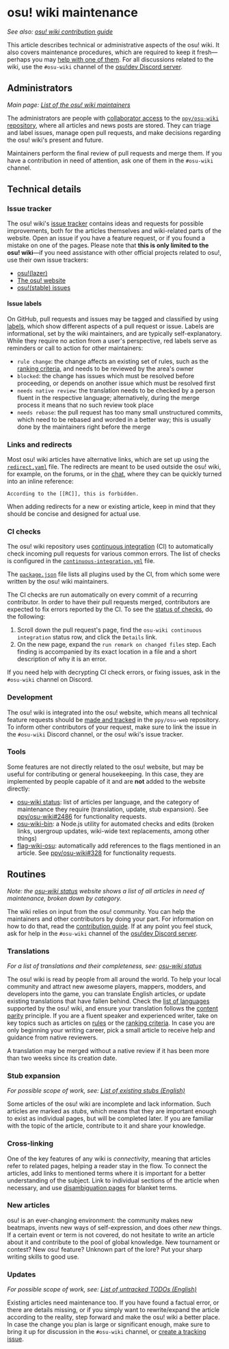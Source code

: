 # osu! wiki maintenance

<!-- update something else -->

*See also: [osu! wiki contribution guide](/wiki/osu!_wiki/Contribution_guide)*

This article describes technical or administrative aspects of the osu! wiki. It also covers maintenance procedures, which are required to keep it fresh—perhaps you may [help with one of them](#routines). For all discussions related to the wiki, use the `#osu-wiki` channel of the [osu!dev Discord server](/wiki/osu!dev_Discord_server).

## Administrators

*Main page: [List of the osu! wiki maintainers](/wiki/osu!_wiki/Maintenance/List_of_maintainers)*

The administrators are people with [collaborator access](https://docs.github.com/en/account-and-profile/setting-up-and-managing-your-github-user-account/managing-user-account-settings/permission-levels-for-a-user-account-repository#collaborator-access-for-a-repository-owned-by-a-user-account) to the [`ppy/osu-wiki` repository](https://github.com/ppy/osu-wiki/), where all articles and news posts are stored. They can triage and label issues, manage open pull requests, and make decisions regarding the osu! wiki's present and future.

Maintainers perform the final review of pull requests and merge them. If you have a contribution in need of attention, ask one of them in the `#osu-wiki` channel.

## Technical details

### Issue tracker

The osu! wiki's [issue tracker](https://github.com/ppy/osu-wiki/issues) contains ideas and requests for possible improvements, both for the articles themselves and wiki-related parts of the website. Open an issue if you have a feature request, or if you found a mistake on one of the pages. Please note that **this is only limited to the osu! wiki**—if you need assistance with other official projects related to osu!, use their own issue trackers:

- [osu!(lazer)](https://github.com/ppy/osu)
- [The osu! website](https://github.com/ppy/osu-web/)
- [osu!(stable) issues](https://github.com/ppy/osu-stable-issues)

#### Issue labels

On GitHub, pull requests and issues may be tagged and classified by using [labels](https://github.com/ppy/osu-wiki/labels), which show different aspects of a pull request or issue. Labels are informational, set by the wiki maintainers, and are typically self-explanatory. While they require no action from a user's perspective, red labels serve as reminders or call to action for other maintainers:

- `rule change`: the change affects an existing set of rules, such as the [ranking criteria](/wiki/Ranking_Criteria), and needs to be reviewed by the area's owner
- `blocked`: the change has issues which must be resolved before proceeding, or depends on another issue which must be resolved first
- `needs native review`: the translation needs to be checked by a person fluent in the respective language; alternatively, during the merge process it means that no such review took place
- `needs rebase`: the pull request has too many small unstructured commits, which need to be rebased and worded in a better way; this is usually done by the maintainers right before the merge

### Links and redirects

Most osu! wiki articles have alternative links, which are set up using the [`redirect.yaml`](https://github.com/ppy/osu-wiki/blob/master/wiki/redirect.yaml) file. The redirects are meant to be used outside the osu! wiki, for example, on the forums, or in the [chat](/wiki/Chat_Console), where they can be quickly turned into an inline reference:

```
According to the [[RC]], this is forbidden.
```

When adding redirects for a new or existing article, keep in mind that they should be concise and designed for actual use.

<!-- TODO: should probably briefly mention external links https://github.com/ppy/osu-web/issues/8086 and footnotes https://github.com/ppy/osu-wiki/issues/4911#issuecomment-893959588 once they are implemented -->

### CI checks

The osu! wiki repository uses [continuous integration](https://docs.github.com/en/actions/guides/about-continuous-integration) (CI) to automatically check incoming pull requests for various common errors. The list of checks is configured in the [`continuous-integration.yml`](https://github.com/ppy/osu-wiki/blob/master/.github/workflows/continuous-integration.yml) file. 

The [`package.json`](https://github.com/ppy/osu-wiki/blob/master/package.json) file lists all plugins used by the CI, from which some were written by the osu! wiki maintainers.

The CI checks are run automatically on every commit of a recurring contributor. In order to have their pull requests merged, contributors are expected to fix errors reported by the CI. To see the [status of checks](img/ci-status.png), do the following:

1. Scroll down the pull request's page, find the `osu-wiki continuous integration` status row, and click the `Details` link.
2. On the new page, expand the `run remark on changed files` step. Each finding is accompanied by its exact location in a file and a short description of why it is an error.

If you need help with decrypting CI check errors, or fixing issues, ask in the `#osu-wiki` channel on Discord.

### Development

The osu! wiki is integrated into the osu! website, which means all technical feature requests should be [made and tracked](https://github.com/ppy/osu-web/issues?q=is%3Aissue+is%3Aopen+sort%3Aupdated-desc+label%3Aarea%3Awiki) in the `ppy/osu-web` repository. To inform other contributors of your request, make sure to link the issue in the `#osu-wiki` Discord channel, or the osu! wiki's issue tracker.

### Tools

Some features are not directly related to the osu! website, but may be useful for contributing or general housekeeping. In this case, they are implemented by people capable of it and are **not** added to the website directly:

- [osu-wiki status](https://clayton.cc/osu-wiki-status/en): list of articles per language, and the category of maintenance they require (translation, update, stub expansion). See [ppy/osu-wiki#2486](https://github.com/ppy/osu-wiki/issues/2486) for functionality requests.
- [osu-wiki-bin](https://github.com/cl8n/osu-wiki-bin): a Node.js utility for automated checks and edits (broken links, usergroup updates, wiki-wide text replacements, among other things)
- [flag-wiki-osu](https://megaapplepi.github.io/flag-wiki-osu): automatically add references to the flags mentioned in an article. See [ppy/osu-wiki#328](https://github.com/ppy/osu-wiki/issues/328) for functionality requests.

## Routines

*Note: the [osu-wiki status](https://clayton.cc/osu-wiki-status/en) website shows a list of all articles in need of maintenance, broken down by category.*

The wiki relies on input from the osu! community. You can help the maintainers and other contributors by doing your part. For information on how to do that, read the [contribution guide](/wiki/osu!_wiki/Contribution_guide). If at any point you feel stuck, ask for help in the `#osu-wiki` channel of the [osu!dev Discord server](/wiki/osu!dev_Discord_server).

### Translations

<!-- note: the GitHub links are intentional here, because they expose many articles of a category at once -->

*For a list of translations and their completeness, see: [osu-wiki status](https://clayton.cc/osu-wiki-status/en)*

The osu! wiki is read by people from all around the world. To help your local community and attract new awesome players, mappers, modders, and developers into the game, you can translate English articles, or update existing translations that have fallen behind. Check the [list of languages](/wiki/Article_styling_criteria/Formatting#locales) supported by the osu! wiki, and ensure your translation follows the [content parity](/wiki/Article_styling_criteria/Formatting#content-parity) principle. If you are a fluent speaker and experienced writer, take on key topics such as articles on [rules](https://github.com/ppy/osu-wiki/tree/master/wiki/Rules) or the [ranking criteria](https://github.com/ppy/osu-wiki/tree/master/wiki/Ranking_Criteria). In case you are only beginning your writing career, pick a small article to receive help and guidance from native reviewers.

A translation may be merged without a native review if it has been more than two weeks since its creation date.

### Stub expansion

*For possible scope of work, see: [List of existing stubs (English)](https://github.com/search?q=stub%3A+true+repo%3Appy%2Fosu-wiki+filename%3Aen.md)*

Some articles of the osu! wiki are incomplete and lack information. Such articles are marked as *stubs*, which means that they are important enough to exist as individual pages, but will be completed later. If you are familiar with the topic of the article, contribute to it and share your knowledge.

### Cross-linking

One of the key features of any wiki is *connectivity*, meaning that articles refer to related pages, helping a reader stay in the flow. To connect the articles, add links to mentioned terms where it is important for a better understanding of the subject. Link to individual sections of the article when necessary, and use [disambiguation pages](/wiki/Article_styling_criteria/Formatting#disambiguation-articles) for blanket terms.

### New articles

osu! is an ever-changing environment: the community makes new beatmaps, invents new ways of self-expression, and does other *new* things. If a certain event or term is not covered, do not hesitate to write an article about it and contribute to the pool of global knowledge. New tournament or contest? New osu! feature? Unknown part of the lore? Put your sharp writing skills to good use.

### Updates

*For possible scope of work, see: [List of untracked TODOs (English)](https://github.com/search?q=TODO+repo%3Appy%2Fosu-wiki+filename%3Aen.md)*

Existing articles need maintenance too. If you have found a factual error, or there are details missing, or if you simply want to rewrite/expand the article according to the reality, step forward and make the osu! wiki a better place. In case the change you plan is large or significant enough, make sure to bring it up for discussion in the `#osu-wiki` channel, or [create a tracking issue](https://github.com/ppy/osu-wiki/issues/new).
